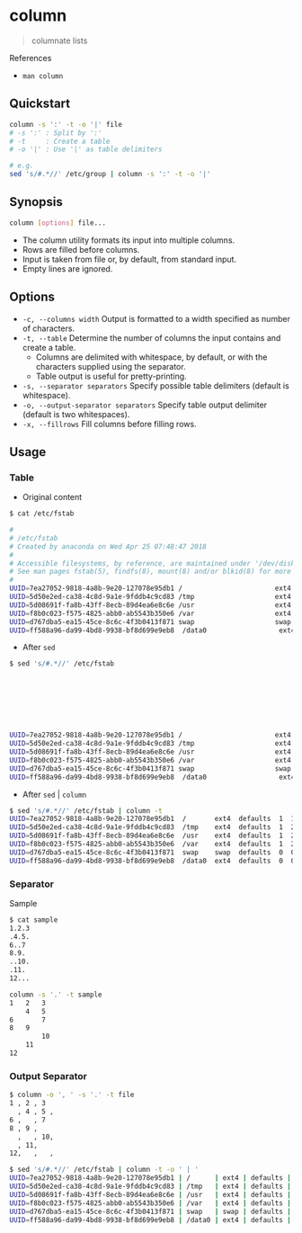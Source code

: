 # column

> columnate lists

References

* `man column`

## Quickstart

```bash
column -s ':' -t -o '|' file
# -s ':' : Split by ':'
# -t     : Create a table
# -o '|' : Use '|' as table delimiters

# e.g.
sed 's/#.*//' /etc/group | column -s ':' -t -o '|'
```

## Synopsis

```bash
column [options] file...
```

* The column utility formats its input into multiple columns.
* Rows are filled before columns.
* Input is taken from file or, by default, from standard input.
* Empty lines are ignored.

## Options

* `-c, --columns width` Output is formatted to a width specified as number of characters.
* `-t, --table` Determine the number of columns the input contains and create a table.
  * Columns are delimited  with  whitespace, by default, or with the characters supplied using the separator.
  * Table output is useful for pretty-printing.
* `-s, --separator separators` Specify possible table delimiters \(default is whitespace\).
* `-o, --output-separator separators` Specify table output delimiter \(default is two whitespaces\).
* `-x, --fillrows` Fill columns before filling rows.

## Usage

### Table

* Original content

```bash
$ cat /etc/fstab

#
# /etc/fstab
# Created by anaconda on Wed Apr 25 07:48:47 2018
#
# Accessible filesystems, by reference, are maintained under '/dev/disk'
# See man pages fstab(5), findfs(8), mount(8) and/or blkid(8) for more info
#
UUID=7ea27052-9818-4a8b-9e20-127078e95db1 /                       ext4    defaults        1 1
UUID=5d50e2ed-ca38-4c8d-9a1e-9fddb4c9cd83 /tmp                    ext4    defaults        1 2
UUID=5d08691f-fa8b-43ff-8ecb-89d4ea6e8c6e /usr                    ext4    defaults        1 2
UUID=f8b0c023-f575-4825-abb0-ab5543b350e6 /var                    ext4    defaults        1 2
UUID=d767dba5-ea15-45ce-8c6c-4f3b0413f871 swap                    swap    defaults        0 0
UUID=ff588a96-da99-4bd8-9938-bf8d699e9eb8  /data0                  ext4    defaults        0 0
```

* After `sed`

```bash
$ sed 's/#.*//' /etc/fstab








UUID=7ea27052-9818-4a8b-9e20-127078e95db1 /                       ext4    defaults        1 1
UUID=5d50e2ed-ca38-4c8d-9a1e-9fddb4c9cd83 /tmp                    ext4    defaults        1 2
UUID=5d08691f-fa8b-43ff-8ecb-89d4ea6e8c6e /usr                    ext4    defaults        1 2
UUID=f8b0c023-f575-4825-abb0-ab5543b350e6 /var                    ext4    defaults        1 2
UUID=d767dba5-ea15-45ce-8c6c-4f3b0413f871 swap                    swap    defaults        0 0
UUID=ff588a96-da99-4bd8-9938-bf8d699e9eb8  /data0                  ext4    defaults        0 0
```

* After `sed` \| `column`

```bash
$ sed 's/#.*//' /etc/fstab | column -t
UUID=7ea27052-9818-4a8b-9e20-127078e95db1  /       ext4  defaults  1  1
UUID=5d50e2ed-ca38-4c8d-9a1e-9fddb4c9cd83  /tmp    ext4  defaults  1  2
UUID=5d08691f-fa8b-43ff-8ecb-89d4ea6e8c6e  /usr    ext4  defaults  1  2
UUID=f8b0c023-f575-4825-abb0-ab5543b350e6  /var    ext4  defaults  1  2
UUID=d767dba5-ea15-45ce-8c6c-4f3b0413f871  swap    swap  defaults  0  0
UUID=ff588a96-da99-4bd8-9938-bf8d699e9eb8  /data0  ext4  defaults  0  0
```

### Separator

Sample

```bash
$ cat sample
1.2.3
.4.5.
6..7
8.9.
..10.
.11.
12...
```

```bash
column -s '.' -t sample
1   2   3
    4   5
6       7
8   9
        10
    11
12
```

### Output Separator

```bash
$ column -o ', ' -s '.' -t file
1 , 2 , 3
  , 4 , 5 ,
6 ,   , 7
8 , 9 ,
  ,   , 10,
  , 11,
12,   ,   ,
```

```bash
$ sed 's/#.*//' /etc/fstab | column -t -o ' | '
UUID=7ea27052-9818-4a8b-9e20-127078e95db1 | /      | ext4 | defaults | 1 | 1
UUID=5d50e2ed-ca38-4c8d-9a1e-9fddb4c9cd83 | /tmp   | ext4 | defaults | 1 | 2
UUID=5d08691f-fa8b-43ff-8ecb-89d4ea6e8c6e | /usr   | ext4 | defaults | 1 | 2
UUID=f8b0c023-f575-4825-abb0-ab5543b350e6 | /var   | ext4 | defaults | 1 | 2
UUID=d767dba5-ea15-45ce-8c6c-4f3b0413f871 | swap   | swap | defaults | 0 | 0
UUID=ff588a96-da99-4bd8-9938-bf8d699e9eb8 | /data0 | ext4 | defaults | 0 | 0
```

